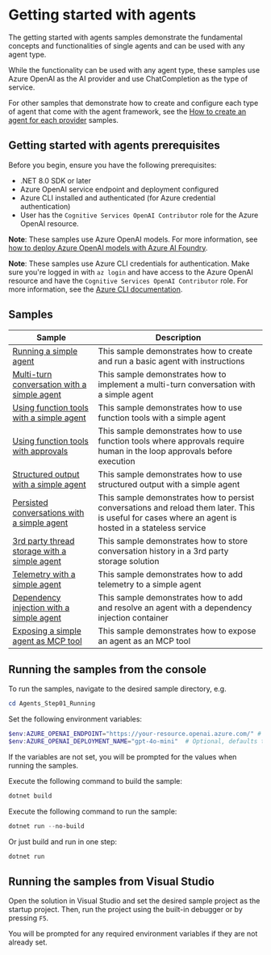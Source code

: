 # Getting started with agents

The getting started with agents samples demonstrate the fundamental concepts and functionalities
of single agents and can be used with any agent type.

While the functionality can be used with any agent type, these samples use Azure OpenAI as the AI provider
and use ChatCompletion as the type of service.

For other samples that demonstrate how to create and configure each type of agent that come with the agent framework,
see the [How to create an agent for each provider](../AgentProviders/README.md) samples.

## Getting started with agents prerequisites

Before you begin, ensure you have the following prerequisites:

- .NET 8.0 SDK or later
- Azure OpenAI service endpoint and deployment configured
- Azure CLI installed and authenticated (for Azure credential authentication)
- User has the `Cognitive Services OpenAI Contributor` role for the Azure OpenAI resource.

**Note**: These samples use Azure OpenAI models. For more information, see [how to deploy Azure OpenAI models with Azure AI Foundry](https://learn.microsoft.com/en-us/azure/ai-foundry/how-to/deploy-models-openai).

**Note**: These samples use Azure CLI credentials for authentication. Make sure you're logged in with `az login` and have access to the Azure OpenAI resource and have the `Cognitive Services OpenAI Contributor` role. For more information, see the [Azure CLI documentation](https://learn.microsoft.com/cli/azure/authenticate-azure-cli-interactively).

## Samples

|Sample|Description|
|---|---|
|[Running a simple agent](./Agent_Step01_Running/)|This sample demonstrates how to create and run a basic agent with instructions|
|[Multi-turn conversation with a simple agent](./Agent_Step02_MultiturnConversation/)|This sample demonstrates how to implement a multi-turn conversation with a simple agent|
|[Using function tools with a simple agent](./Agent_Step03_UsingFunctionTools/)|This sample demonstrates how to use function tools with a simple agent|
|[Using function tools with approvals](./Agent_Step04_UsingFunctionToolsWithApprovals/)|This sample demonstrates how to use function tools where approvals require human in the loop approvals before execution|
|[Structured output with a simple agent](./Agent_Step05_StructuredOutput/)|This sample demonstrates how to use structured output with a simple agent|
|[Persisted conversations with a simple agent](./Agent_Step06_PersistedConversations/)|This sample demonstrates how to persist conversations and reload them later. This is useful for cases where an agent is hosted in a stateless service|
|[3rd party thread storage with a simple agent](./Agent_Step07_3rdPartyThreadStorage/)|This sample demonstrates how to store conversation history in a 3rd party storage solution|
|[Telemetry with a simple agent](./Agent_Step08_Telemetry/)|This sample demonstrates how to add telemetry to a simple agent|
|[Dependency injection with a simple agent](./Agent_Step09_DependencyInjection/)|This sample demonstrates how to add and resolve an agent with a dependency injection container|
|[Exposing a simple agent as MCP tool](./Agent_Step10_AsMcpTool/)|This sample demonstrates how to expose an agent as an MCP tool|

## Running the samples from the console

To run the samples, navigate to the desired sample directory, e.g.

```powershell
cd Agents_Step01_Running
```

Set the following environment variables:

```powershell
$env:AZURE_OPENAI_ENDPOINT="https://your-resource.openai.azure.com/" # Replace with your Azure OpenAI resource endpoint
$env:AZURE_OPENAI_DEPLOYMENT_NAME="gpt-4o-mini"  # Optional, defaults to gpt-4o-mini
```

If the variables are not set, you will be prompted for the values when running the samples.

Execute the following command to build the sample:

```powershell
dotnet build
```

Execute the following command to run the sample:

```powershell
dotnet run --no-build
```

Or just build and run in one step:

```powershell
dotnet run
```

## Running the samples from Visual Studio

Open the solution in Visual Studio and set the desired sample project as the startup project. Then, run the project using the built-in debugger or by pressing `F5`.

You will be prompted for any required environment variables if they are not already set.
